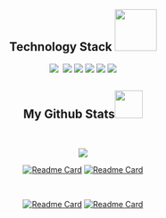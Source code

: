 <h2 align="center">Technology Stack <img src="https://github.com/demartini/demartini/blob/master/code.gif" width="75"></h2>
<p align="center">
<img src="https://img.shields.io/badge/go-%2300ADD8.svg?style=flat-square&logo=go&logoColor=white"/>
<img scr="https://img.shields.io/badge/C%2B%2B-00599C?style=flat&logo=c%2B%2B&logoColor=white"/>
<img src="https://img.shields.io/badge/-C++-00599C?style=flat-square&logo=c"/>
<img src="https://img.shields.io/badge/-HTML5-E34F26?style=flat-square&logo=html5&logoColor=white"/>
<img src="https://img.shields.io/badge/-JavaScript-black?style=flat-square&logo=javascript"/>
<img src="https://img.shields.io/badge/-Nodejs-black?style=flat-square&logo=Node.js"/>
<img src="https://img.shields.io/badge/-GitHub-black?style=flat-square&logo=github"/>
</p>
 
</div>
<h2 align="center">
  My Github Stats<img src="https://media.giphy.com/media/VgCDAzcKvsR6OM0uWg/giphy.gif" width="50">
</h2>
 
<br>

<p align = "center">
 <img  src="https://github-readme-streak-stats.herokuapp.com/?user=rmschick99&&count_private=true&show_icons=true&locale=en&layout=compact&theme=radical&line_height=0" />
</p> 

<div align = "center">
 
[![Readme Card](https://github-readme-stats.vercel.app/api/pin/?username=rmschick99&repo=CYDERES-Challenge&theme=radical)](https://github.com/rmschick99/CYDERES-Challenge)
[![Readme Card](https://github-readme-stats.vercel.app/api/pin/?username=rmschick99&repo=fetchBackendExercise&theme=radical)](https://github.com/rmschick99/fetchBackendExercise)
 
</div>
<br>
<div align = "center">

[![Readme Card](https://github-readme-stats.vercel.app/api/pin/?username=rmschick99&repo=GoLang-Showcase&theme=radical)](https://github.com/rmschick99/GoLang-Showcase)
[![Readme Card](https://github-readme-stats.vercel.app/api/pin/?username=rmschick99&repo=Cpp-Showcase&theme=radical)](https://github.com/rmschick99/Cpp-Showcase)
 
</div>
